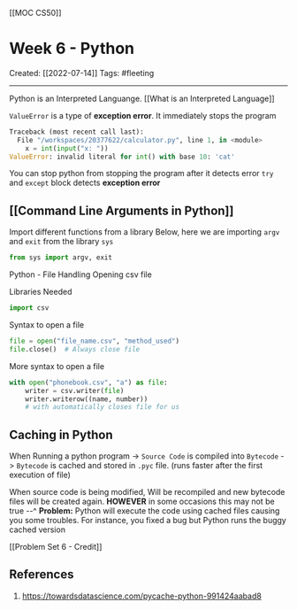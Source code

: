 [[MOC CS50]]

# Week 6 - Python
Created:  [[2022-07-14]]
Tags: #fleeting 

---
Python is an Interpreted Languange. [[What is an Interpreted Language]] 

`ValueError` is a type of **exception error**. 
It immediately stops the program
```Python
Traceback (most recent call last):
  File "/workspaces/20377622/calculator.py", line 1, in <module>
    x = int(input("x: "))
ValueError: invalid literal for int() with base 10: 'cat'
```

You can stop python from stopping the program after it detects error
`try` and `except` block detects **exception error**


## [[Command Line Arguments in Python]]


Import different functions from a library
Below, here we are importing `argv` and `exit` from the library `sys`
```Python
from sys import argv, exit
```



Python - File Handling
Opening csv file

Libraries Needed
```Python
import csv
```

Syntax to open a file
```Python
file = open("file_name.csv", "method_used")
file.close()  # Always close file
```

More syntax to open a file
```Python
with open("phonebook.csv", "a") as file:
    writer = csv.writer(file)
    writer.writerow((name, number))
    # with automatically closes file for us
```


## Caching in Python
When Running a python program
-> `Source Code` is compiled into `Bytecode`
-> `Bytecode` is cached and stored in `.pyc` file. (runs faster after the first execution of file)

 
When source code is being modified, 
Will be recompiled and new bytecode files will be created again. 
**HOWEVER** in some occasions this may not be true --^
**Problem:** Python will execute the code using cached files causing you some troubles. 
                For instance, you fixed a bug but Python runs the buggy cached version



[[Problem Set 6 - Credit]]










## References
1. https://towardsdatascience.com/pycache-python-991424aabad8